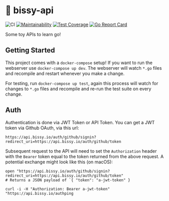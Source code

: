 # :robot: bissy-api

![CI](https://github.com/CGA1123/bissy-api/workflows/CI/badge.svg)
[![Maintainability](https://api.codeclimate.com/v1/badges/d42cd3823b699de16259/maintainability)](https://codeclimate.com/github/CGA1123/bissy-api/maintainability)
[![Test Coverage](https://api.codeclimate.com/v1/badges/d42cd3823b699de16259/test_coverage)](https://codeclimate.com/github/CGA1123/bissy-api/test_coverage)
[![Go Report Card](https://goreportcard.com/badge/github.com/CGA1123/bissy-api)](https://goreportcard.com/report/github.com/CGA1123/bissy-api)

Some toy APIs to learn go!

## Getting Started

This project comes with a `docker-compose` setup! If you want to run the webserver use `docker-compose up dev`. The webserver will watch `*.go` files and recompile and restart whenever you make a change.

For testing, run `docker-compose up test`, again this process will watch for changes to `*.go` files and recompile and re-run the test suite on every change.

## Auth

Authentication is done via JWT Token or API Token.
You can get a JWT token via Github OAuth, via this url:
```
https://api.bissy.io/auth/github/signin?redirect_uri=https://api.bissy.io/auth/github/token
```

Subsequent request to the API will need to set the `Authorization` header with the `Bearer` token equal to the token returned from the above request. A potential exchange might look like this (on macOS):

```
open "https://api.bissy.io/auth/github/signin?redirect_uri=https://api.bissy.io/auth/github/token"
# Returns a JSON payload of `{ "token": "a-jwt-token" }

curl -i -H "Authorization: Bearer a-jwt-token" "https://api.bissy.io/authping
```
